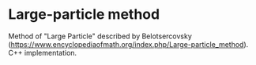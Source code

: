 # Large-particle method
Method of "Large Particle" described by Belotsercovsky (https://www.encyclopediaofmath.org/index.php/Large-particle_method). C++ implementation.
